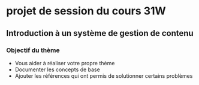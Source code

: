 # projet de session du cours 31W
## Introduction à un système de gestion de contenu

### Objectif du thème
- Vous aider à réaliser votre propre thème
- Documenter les concepts de base
- Ajouter les références qui ont permis de solutionner certains problèmes